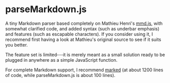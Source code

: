 # parseMarkdown.js

A tiny Markdown parser based completely on Mathieu Henri's [mmd.js](https://github.com/p01/mmd.js), with somewhat clarified code, and added syntax (such as underbar emphasis) and features (such as escapable characters). If you consider using it, I recommend first having a look at Mathieu's original source to see if it suits you better.

The feature set is limited---it is merely meant as a small solution ready to be plugged in anywhere as a simple JavaScript function.

For complete Markdown support, I recommend [marked](https://github.com/chjj/marked) (at about 1200 lines of code, while parseMarkdown.js is about 100 lines).